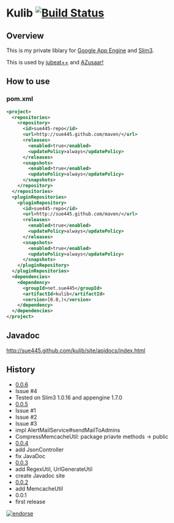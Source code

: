 # Kulib [![Build Status](https://travis-ci.org/sue445/kulib.png)](https://travis-ci.org/sue445/kulib)
## Overview
This is my private liblary for [Google App Engine](http://code.google.com/intl/en/appengine/) and [Slim3](https://sites.google.com/site/slim3appengine/).

This is used by [jubeat++](http://jubeatplusplus.appspot.com/) and [AZusaar!](http://azusaar.appspot.com/)

## How to use
### pom.xml
```xml
<project>
  <repositories>
    <repository>
      <id>sue445-repo</id>
      <url>http://sue445.github.com/maven/</url>
      <releases>
        <enabled>true</enabled>
        <updatePolicy>always</updatePolicy>
      </releases>
      <snapshots>
        <enabled>true</enabled>
        <updatePolicy>always</updatePolicy>
      </snapshots>
    </repository>
  </repositories>
  <pluginRepositories>
    <pluginRepository>
      <id>sue445-repo</id>
      <url>http://sue445.github.com/maven/</url>
      <releases>
        <enabled>true</enabled>
        <updatePolicy>always</updatePolicy>
      </releases>
      <snapshots>
        <enabled>true</enabled>
        <updatePolicy>always</updatePolicy>
      </snapshots>
    </pluginRepository>
  </pluginRepositories>
  <dependencies>
    <dependency>
      <groupId>net.sue445</groupId>
      <artifactId>kulib</artifactId>
      <version>[0.0,)</version>
    </dependency>
  </dependencies>
</project>
```

## Javadoc
http://sue445.github.com/kulib/site/apidocs/index.html

## History
* [0.0.6](https://github.com/sue445/kulib/commit/75eefd290c7df5abecf6e8186abbe15a29c46fc0)
 * Issue #4
 * Tested on Slim3 1.0.16 and appengine 1.7.0
* [0.0.5](https://github.com/sue445/kulib/commit/6494683a371b7bea53a8972528ea84070fecc538)
 * Issue #1
 * Issue #2
 * Issue #3
 * impl AlertMailService#sendMailToAdmins
 * CompressMemcacheUtil: package priavte methods -> public
* [0.0.4](https://github.com/sue445/kulib/commit/5192c5636d08d67e5b193e0f0af113dd2f45edc7)
 * add JsonController
 * fix JavaDoc
* [0.0.3](https://github.com/sue445/kulib/commit/0a956220db35fef8124af3246d2e533198ee6dcd)
 * add RegexUtil, UrlGenerateUtil
 * create Javadoc site
* [0.0.2](https://github.com/sue445/kulib/commit/442d2612a7a42f7a7e416b0bf9ff8a4bbbe7e4d9)
 * add MemcacheUtil
* 0.0.1
 * first release

[![endorse](http://api.coderwall.com/sue445/endorsecount.png)](http://coderwall.com/sue445)
